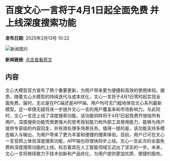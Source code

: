 # 百度文心一言将于4月1日起全面免费 并上线深度搜索功能

**发布日期**: 2025年2月13号 10:22

![新闻图片](https://upload.chinaz.com/2025/0213/6387503894532061088747308.png)

**新闻链接**: [点击查看原文](https://www.aibase.com/zh/news/15328)

## 内容

文心大模型官方宣布了两个重要更新，为用户带来更为便捷和高效的使用体验。据悉，随着文心大模型的持续迭代与成本优化，文心一言将于4月1日零时起实现全面免费。届时，无论是在PC端还是APP端，用户均可无门槛地体验文心系列最新模型。这一举措无疑将进一步提升文心一言的用户覆盖率和市场影响力。与此同时，文心一言还上线了深度搜索功能，该功能同样将于4月1日起免费开放给所有用户。深度搜索功能凭借更强大的思考规划能力和外部工具使用能力，能够为用户提供专家级的内容回复，并有效处理多场景任务。值得一提的是，该功能支持多模态输入与输出，为用户带来了更为丰富和便捷的搜索体验。目前，用户已可在文心一言官网上体验深度搜索功能，APP端也将很快同步上线。文心一言此次的全面免费和深度搜索功能的上线，标志着其在人工智能领域又迈出了坚实的一步。未来，文心一言将继续致力于技术创新和产品优化，为用户提供更加优质、便捷的服务。
